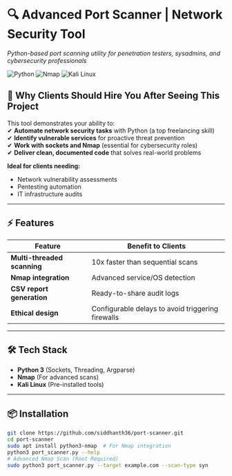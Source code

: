 # 🔍 Advanced Port Scanner | Network Security Tool  
*Python-based port scanning utility for penetration testers, sysadmins, and cybersecurity professionals*  

![Python](https://img.shields.io/badge/Python-3.x-blue?logo=python)
![Nmap](https://img.shields.io/badge/Nmap-Integrated-orange?logo=network)
![Kali Linux](https://img.shields.io/badge/Kali_Linux-Compatible-red?logo=kalilinux)

## 🚀 **Why Clients Should Hire You After Seeing This Project**  
This tool demonstrates your ability to:  
✔ **Automate network security tasks** with Python (a top freelancing skill)  
✔ **Identify vulnerable services** for proactive threat prevention  
✔ **Work with sockets and Nmap** (essential for cybersecurity roles)  
✔ **Deliver clean, documented code** that solves real-world problems  

**Ideal for clients needing:**  
- Network vulnerability assessments  
- Pentesting automation  
- IT infrastructure audits  

---

## ⚡ **Features**  
| Feature | Benefit to Clients |
|---------|-------------------|
| **Multi-threaded scanning** | 10x faster than sequential scans |  
| **Nmap integration** | Advanced service/OS detection |  
| **CSV report generation** | Ready-to-share audit logs |  
| **Ethical design** | Configurable delays to avoid triggering firewalls |  

---

## 🛠️ **Tech Stack**  
- **Python 3** (Sockets, Threading, Argparse)  
- **Nmap** (For advanced scans)  
- **Kali Linux** (Pre-installed tools)  

---

## 📦 **Installation**  
```bash
git clone https://github.com/siddhanth36/port-scanner.git
cd port-scanner
sudo apt install python3-nmap  # For Nmap integration
python3 port_scanner.py --help
# Advanced Nmap Scan (Root Required)
sudo python3 port_scanner.py --target example.com --scan-type syn
